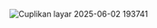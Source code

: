 ![Cuplikan layar 2025-06-02 193741](https://github.com/user-attachments/assets/6670ba70-db5f-4a4e-b433-59e8f7e2d973)
